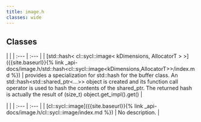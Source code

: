 ```yaml
---
title: image.h
classes: wide
---
```

## Classes

   |   |
| :--- | :--- |
| [std::hash< cl::sycl::image< kDimensions, AllocatorT > >]({{site.baseurl}}{% link _api-docs/image.h/std::hash<cl::sycl::image<kDimensions,AllocatorT>>/index.md %}) | provides a specialization for std::hash for the buffer class. An std::hash<std::shared_ptr<...>> object is created and its function call operator is used to hash the contents of the shared_ptr. The returned hash is actually the result of (size_t) object.get_impl().get()  |


   |   |
| :--- | :--- |
| [cl::sycl::image]({{site.baseurl}}{% link _api-docs/image.h/cl::sycl::image/index.md %}) | No description. |

